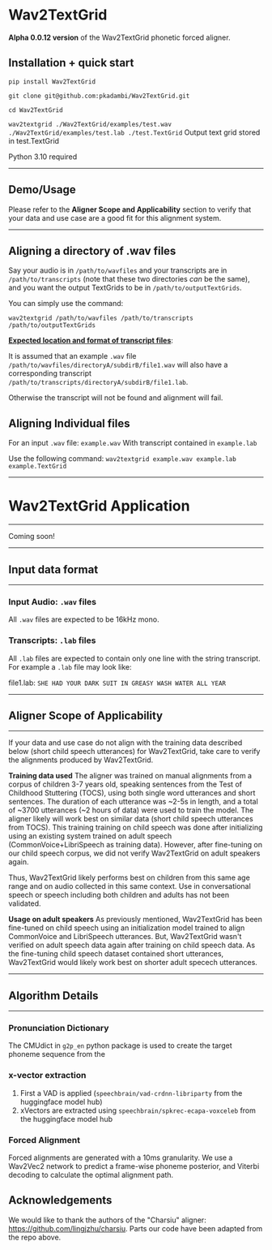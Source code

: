# Wav2TextGrid
**Alpha 0.0.12 version** of the Wav2TextGrid phonetic forced aligner.

## Installation + quick start

`pip install Wav2TextGrid`

`git clone git@github.com:pkadambi/Wav2TextGrid.git`

`cd Wav2TextGrid`

`wav2textgrid ./Wav2TextGrid/examples/test.wav ./Wav2TextGrid/examples/test.lab ./test.TextGrid`
Output text grid stored in test.TextGrid

Python 3.10 required

------
## Demo/Usage

Please refer to the **Aligner Scope and Applicability** section to verify that your data and use case are a good fit for this alignment system. 

------


## Aligning a directory of .wav files

Say your audio is in `/path/to/wavfiles` and your transcripts are in `/path/to/transcripts` (note that these two 
directories _can_ be the same), and you want the output TextGrids to be in `/path/to/outputTextGrids`.

You can simply use the command:

`wav2textgrid /path/to/wavfiles /path/to/transcripts /path/to/outputTextGrids`


**<u>Expected location and format of transcript files</u>**:

It is assumed that an example `.wav` file `/path/to/wavfiles/directoryA/subdirB/file1.wav`
will also have a corresponding transcript `/path/to/transcripts/directoryA/subdirB/file1.lab`.

Otherwise the transcript will not be found and alignment will fail.


## Aligning Individual files
For an input `.wav` file:  `example.wav` With transcript contained in `example.lab`

Use the following command: `wav2textgrid example.wav example.lab example.TextGrid`

---
# Wav2TextGrid Application

---

Coming soon!

----
## Input data format

----
### Input Audio: `.wav` files
All `.wav` files are expected to be 16kHz mono.

### Transcripts: `.lab` files
All `.lab` files are expected to contain only one line with the string transcript.
For example a `.lab` file may look like:

file1.lab: 
`SHE HAD YOUR DARK SUIT IN GREASY WASH WATER ALL YEAR`

---
## Aligner Scope of Applicability

---

If your data and use case do not align with the training data described below (short child speech utterances) for Wav2TextGrid, take care to verify the alignments produced by Wav2TextGrid.

**Training data used**
The aligner was trained on manual alignments from a corpus of children 3-7 years old, speaking sentences from the Test of Childhood Stuttering (TOCS), using both single word utterances and short sentences. The duration of each utterance was ~2-5s in length, and a total of ~3700 utterances (~2 hours of data) were used to train the model. The aligner likely will work best on similar data (short child speech utterances from TOCS).
This training training on child speech was done after initializing using an existing system trained on adult speech (CommonVoice+LibriSpeech as training data). However, after fine-tuning on our child speech corpus, we did not verify Wav2TextGrid on adult speakers again.

Thus, Wav2TextGrid likely performs best on children from this same age range and on audio collected in this same context. Use in conversational speech or speech including both children and adults has not been validated.

**Usage on adult speakers**
As previously mentioned, Wav2TextGrid has been fine-tuned on child speech using an initialization model trained to align CommonVoice and LibriSpeech utterances. But, Wav2TextGrid wasn't verified on adult speech data again after training on child speech data. As the fine-tuning child speech dataset contained short utterances, Wav2TextGrid would likely work best on shorter adult specech utterances. 



------
## Algorithm Details

------
### Pronunciation Dictionary
The CMUdict in `g2p_en` python package is used to create the target phoneme sequence from the 

### x-vector extraction

1. First a VAD is applied (`speechbrain/vad-crdnn-libriparty` from the huggingface model hub)
2. xVectors are extracted using `speechbrain/spkrec-ecapa-voxceleb` from the huggingface model hub

### Forced Alignment

Forced alignments are generated with a 10ms granularity. We use a Wav2Vec2 network to predict 
a frame-wise phoneme posterior, and Viterbi decoding to calculate the optimal alignment path.   


## Acknowledgements
We would like to thank the authors of the "Charsiu" aligner: https://github.com/lingjzhu/charsiu. 
Parts our code have been adapted from the repo above. 

